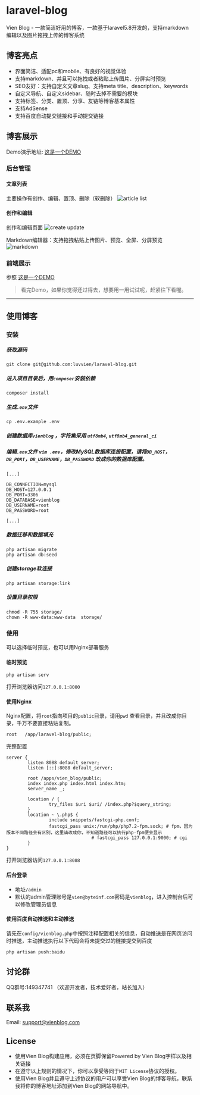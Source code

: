 # laravel-blog
Vien Blog - 一款简洁好用的博客，一款基于laravel5.8开发的，支持markdown编辑以及图片拖拽上传的博客系统


## 博客亮点

- 界面简洁、适配pc和mobile、有良好的视觉体验
- 支持markdown、并且可以拖拽或者粘贴上传图片、分屏实时预览
- SEO友好：支持自定义文章slug、支持meta title、description、keywords
- 自定义导航、自定义sidebar、随时去掉不需要的模块
- 支持标签、分类、置顶、分享、友链等博客基本属性
- 支持AdSense
- 支持百度自动提交链接和手动提交链接

## 博客展示

Demo演示地址: [这是一个DEMO](http://39.106.108.23)

### 后台管理

#### 文章列表

主要操作有创作、编辑、置顶、删除（软删除）
![article list](https://vien.tech/storage/20190329/nRFjHMQlsaz1AUeHeB1ufvKa2iSnlroLbv4avC1h.png)

#### 创作和编辑

创作和编辑页面
![create update](https://vien.tech/storage/20190329/g9ZKOHqOoKw2Svha2qLJm1tWW2yIEeJNiosNhXxo.png)

Markdown编辑器：支持拖拽粘贴上传图片、预览、全屏、分屏预览
![markdown](https://vien.tech/storage/20190329/lpoGRc4tVlZhD4mXuTBWXRx9TLwRjeGAVfrVGe8k.png)

### 前端展示

参照 [这是一个DEMO](http://39.106.108.23)

> 看完Demo，如果你觉得还过得去，想要用一用试试呢，赶紧往下看喔。

---

## 使用博客

### 安装

##### 获取源码

```
git clone git@github.com:luvvien/laravel-blog.git
```

##### 进入项目目录后，用`composer`安装依赖

```
composer install
```

##### 生成`.env`文件

```
cp .env.example .env
```

##### 创建数据库`vienblog` ，字符集采用 `utf8mb4`, `utf8mb4_general_ci`

##### 编辑`.env`文件 `vim .env`，修改MySQL数据库连接配置，请将`DB_HOST`，`DB_PORT`，`DB_USERNAME`，`DB_PASSWORD` 改成你的数据库配置。

```
[...]

DB_CONNECTION=mysql
DB_HOST=127.0.0.1
DB_PORT=3306
DB_DATABASE=vienblog
DB_USERNAME=root
DB_PASSWORD=root

[...]
```

##### 数据迁移和数据填充

```
php artisan migrate
php artisan db:seed
```

##### 创建storage软连接

```
php artisan storage:link
```

##### 设置目录权限

```
chmod -R 755 storage/
chown -R www-data:www-data  storage/
```

### 使用

可以选择临时预览，也可以用Nginx部署服务

#### 临时预览

```
php artisan serv
```

打开浏览器访问`127.0.0.1:8000`

#### 使用Nginx

Nginx配置，将`root`指向项目的`public`目录，请用`pwd` 查看目录，并且改成你目录，千万不要直接粘贴复制。

```
root   /app/laravel-blog/public;
```

完整配置

```
server {
        listen 8088 default_server;
        listen [::]:8088 default_server;
				
        root /apps/vien_blog/public;
        index index.php index.html index.htm;
        server_name _;
				
        location / {
                try_files $uri $uri/ /index.php?$query_string;
        }
        location ~ \.php$ {
                include snippets/fastcgi-php.conf;
                fastcgi_pass unix:/run/php/php7.2-fpm.sock; # fpm，因为版本不同路径会有区别，这里请改成你，不知道路径可以执行php-fpm便会显示
								# fastcgi_pass 127.0.0.1:9000; # cgi
        }
}
```

打开浏览器访问`127.0.0.1:8088`

#### 后台登录

- 地址`/admin`
- 默认的admin管理账号是`vien@byteinf.com`密码是`vienblog`，进入控制台后可以修改管理员信息

#### 使用百度自动推送和主动推送

请先在`config/vienblog.php`中按照注释配置相关的信息，自动推送是在网页访问时推送，主动推送执行以下代码会将未提交过的链接提交到百度

```
php artisan push:baidu
```

## 讨论群

QQ群号:149347741 （欢迎开发者，技术爱好者，站长加入）

## 联系我

Email: support@vienblog.com

## License

- 使用Vien Blog构建应用，必须在页脚保留Powered by Vien Blog字样以及相关链接
- 在遵守以上规则的情况下，你可以享受等同于`MIT License`协议的授权。
- 使用Vien Blog并且遵守上述协议的用户可以享受Vien Blog的博客导航，联系我将你的博客地址添加到Vien Blog的网站导航中。
